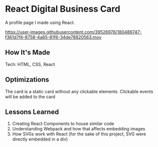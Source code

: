 # React Digital Business Card

A profile page I made using React. 

https://user-images.githubusercontent.com/39526978/180486747-f361d7f4-8758-4a65-81f6-34de78820563.mov

## How It's Made
Tech: HTML, CSS, React

## Optimizations

The card is a static card without any clickable elements. Clickable events will be added to the card 

## Lessons Learned

1. Creating React Components to house similar code 
2. Understanding Webpack and how that affects embedding images
3. How SVGs work with React (for the sake of this project, SVG were directly embedded in a div)

